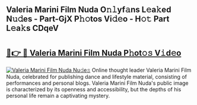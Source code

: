 ## Valeria Marini Film Nuda O𝚗𝚕yf𝚊ns L𝚎a𝚔ed N𝚞𝚍es - Part-GjX P𝚑𝚘tos Vi𝚍𝚎o - H𝚘𝚝 Part L𝚎a𝚔s CDqeV

# <h2><a href="http://kf5vco6.oniu.top/?m=Valeria+Marini+Film+Nuda">🔗👉 🔴 Valeria Marini Film Nuda P𝚑ot𝚘𝚜 V𝚒d𝚎o</a></h2>

[![Valeria Marini Film Nuda Nu𝚍e𝚜](https://i.imgur.com/0qMVB7G.gif)](http://kf5vco6.oniu.top/?m=Valeria+Marini+Film+Nuda)
Online thought leader Valeria Marini Film Nuda, celebrated for publishing dance and lifestyle material, consisting of performances and personal blogs. Valeria Marini Film Nuda's public image is characterized by its openness and accessibility, but the depths of his personal life remain a captivating mystery.  
